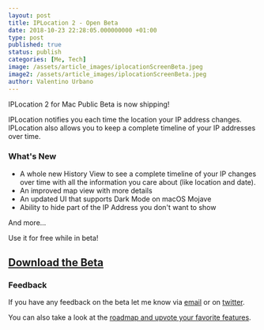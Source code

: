 ```yaml
---
layout: post
title: IPLocation 2 - Open Beta
date: 2018-10-23 22:28:05.000000000 +01:00
type: post
published: true
status: publish
categories: [Me, Tech]
image: /assets/article_images/iplocationScreenBeta.jpeg
image2: /assets/article_images/iplocationScreenBeta.jpeg
author: Valentino Urbano
---
```


IPLocation 2 for Mac Public Beta is now shipping!

IPLocation notifies you each time the location your IP address changes. IPLocation also allows you to keep a complete timeline of your IP addresses over time.

### What's New

- A whole new History View to see a complete timeline of your IP changes over time with all the information you care about (like location and date).
- An improved map view with more details
- An updated UI that supports Dark Mode on macOS Mojave
- Ability to hide part of the IP Address you don't want to show

And more...

Use it for free while in beta!

## [Download the Beta][2]

### Feedback

If you have any feedback on the beta let me know via [email][3] or on [twitter][6].

You can also take a look at the [roadmap and upvote your favorite features][7].

[2]: /apps/mac/iplocation/beta
[3]: /about
[6]: https://twitter.com/valentinourbano
[7]: https://iplocation.nolt.io/
